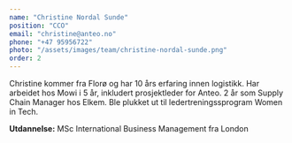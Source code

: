```yaml
---
name: "Christine Nordal Sunde"
position: "CCO"
email: "christine@anteo.no"
phone: "+47 95956722"
photo: "/assets/images/team/christine-nordal-sunde.png"
order: 2
---
```


Christine kommer fra Florø og har 10 års erfaring innen logistikk. Har arbeidet hos Mowi i 5 år, inkludert prosjektleder for Anteo. 2 år som Supply Chain Manager hos Elkem. Ble plukket ut til ledertreningssprogram Women in Tech.

**Utdannelse:** MSc International Business Management fra London